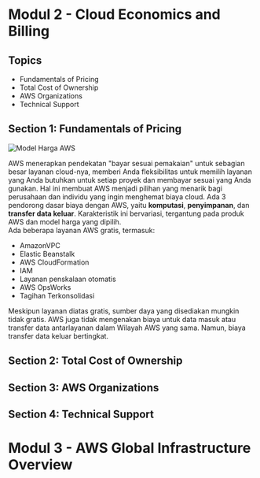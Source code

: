 # Modul 2 - Cloud Economics and Billing

## Topics
- Fundamentals of Pricing
- Total Cost of Ownership
- AWS Organizations
- Technical Support

## Section 1: Fundamentals of Pricing
![Model Harga AWS](https://github.com/ryhnvp/100DaysOfAwan/assets/124799992/9fa6e667-4863-4019-b25c-5c635b12fa8e)

AWS menerapkan pendekatan "bayar sesuai pemakaian" untuk sebagian besar layanan cloud-nya, memberi Anda fleksibilitas untuk memilih layanan yang Anda butuhkan untuk setiap proyek dan membayar sesuai yang Anda gunakan. Hal ini membuat AWS menjadi pilihan yang menarik bagi perusahaan dan individu yang ingin menghemat biaya cloud.
Ada 3 pendorong dasar biaya dengan AWS, yaitu **komputasi**, **penyimpanan**, dan **transfer data keluar**. Karakteristik ini bervariasi, tergantung pada produk AWS dan model harga yang dipilih.
</br>Ada beberapa layanan AWS gratis, termasuk:
- AmazonVPC
- Elastic Beanstalk
- AWS CloudFormation
- IAM
- Layanan penskalaan otomatis
- AWS OpsWorks
- Tagihan Terkonsolidasi

Meskipun layanan diatas gratis, sumber daya yang disediakan mungkin tidak gratis. AWS juga tidak mengenakan biaya untuk data masuk atau transfer data antarlayanan dalam Wilayah AWS yang sama. Namun, biaya transfer data keluar bertingkat.
## Section 2: Total Cost of Ownership
## Section 3: AWS Organizations
## Section 4: Technical Support








# Modul 3 - AWS Global Infrastructure Overview
